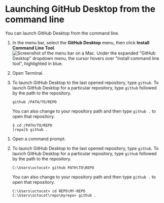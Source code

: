 # Launching GitHub Desktop from the command line

You can launch GitHub Desktop from the command line.

<div class="ghd-tool mac">

1. In the menu bar, select the **GitHub Desktop** menu, then click **Install Command Line Tool**.
![Screenshot of the menu bar on a Mac. Under the expanded "GitHub Desktop" dropdown menu, the cursor hovers over "Install command line tool", highlighted in blue.](/assets/images/help/desktop/mac-install-command-line-tool.png)
1. Open Terminal.
1. To launch GitHub Desktop to the last opened repository, type `github`. To launch GitHub Desktop for a particular repository, type `github` followed by the path to the repository.

   ```shell
   github /PATH/TO/REPO
   ```

   You can also change to your repository path and then type `github .` to open that repository.

   ```shell
   $ cd /PATH/TO/REPO
   [repo]$ github .
   ```

</div>

<div class="ghd-tool windows">

1. Open a command prompt.
1. To launch GitHub Desktop to the last opened repository, type `github`. To launch GitHub Desktop for a particular repository, type `github` followed by the path to the repository.

   ```shell
   C:\Users\octocat> github PATH\TO\REPO
   ```

   You can also change to your repository path and then type `github .` to open that repository.

   ```shell
   C:\Users\octocat> cd REPO\MY-REPO
   C:\Users\octocat\repo\myrepo> github .
   ```

</div>
